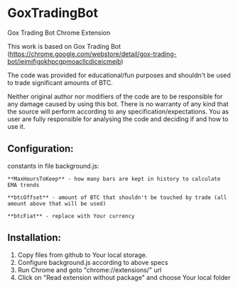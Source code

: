 GoxTradingBot
=============

Gox Trading Bot Chrome Extension


This work is based on Gox Trading Bot (https://chrome.google.com/webstore/detail/gox-trading-bot/iejmifigokhpcgpmoacllcdiceicmejb)

The code was provided for educational/fun purposes and shouldn't be used to trade significant amounts of BTC.

Neither original author nor modifiers of the code are to be responsible for any damage caused by using this bot.
There is no warranty of any kind that the source will perform according to any specification/expectations. 
You as user are fully responsible for analysing the code and deciding if and how to use it.


Configuration:
---

constants in file background.js:

	**MaxHoursToKeep** - how many bars are kept in history to calculate EMA trends

	**btcOffset** - amount of BTC that shouldn't be touched by trade (all amount above that will be used)
 
	**btcFiat** - replace with Your currency


Installation:
---

1. Copy files from github to Your local storage.
2. Configure background.js according to above specs
3. Run Chrome and goto "chrome://extensions/" url
4. Click on "Read extension without package" and choose Your local folder